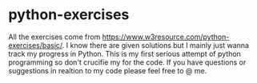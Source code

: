 # python-exercises
All the exercises come from https://www.w3resource.com/python-exercises/basic/.
I know there are given solutions but I mainly just wanna track my progress in Python.
This is my first serious attempt of python programming so don't crucifie my for the code.
If you have questions or suggestions in realtion to my code please feel free to @ me.
